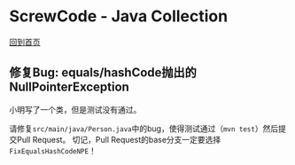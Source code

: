 # ScrewCode - Java Collection 

[回到首页](https://github.com/screwcode/JavaCollection)

## 修复Bug: equals/hashCode抛出的NullPointerException 

小明写了一个类，但是测试没有通过。

请修复`src/main/java/Person.java`中的bug，使得测试通过（`mvn test`）然后提交Pull Request。
切记，Pull Request的base分支一定要选择`FixEqualsHashCodeNPE`！
